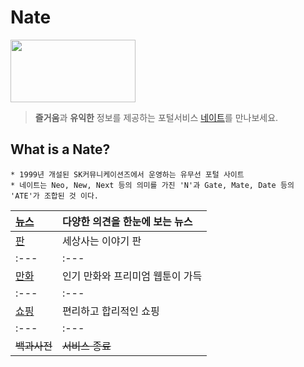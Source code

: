 # Nate 
<img src="https://img1.daumcdn.net/thumb/R800x0/?scode=mtistory2&fname=https%3A%2F%2Fk.kakaocdn.net%2Fdn%2FTyLPc%2Fbtqw8B8756m%2FBsp5Vk1DqASQiCNbCpMhck%2Fimg.jpg" width="200" height="100">

> **즐거움**과 **유익한** 정보를 제공하는 포털서비스 [네이트](www.nate.com"네이트")를 만나보세요.


## What is a Nate?
```
* 1999년 개설된 SK커뮤니케이션즈에서 운영하는 유무선 포털 사이트
* 네이트는 Neo, New, Next 등의 의미를 가진 'N'과 Gate, Mate, Date 등의 'ATE'가 조합된 것 이다.
```

[뉴스](www.news.nate.com"뉴스")|다양한 의견을 한눈에 보는 뉴스
|:---|:---|
[판](https://pann.nate.com/"판")|세상사는 이야기 판
:---|:---
[만화](https://comics.nate.com/main/"만화")|인기 만화와 프리미엄 웹툰이 가득
|:---|:---|
[쇼핑](https://shopping.nate.com/#!top"쇼핑")|편리하고 합리적인 쇼핑
|:---|:---|
~~백과사전~~|~~서비스 종료~~
